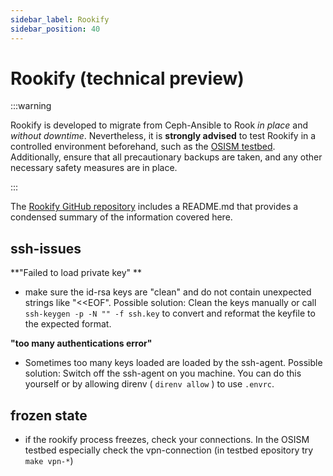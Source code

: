 ```yaml
---
sidebar_label: Rookify
sidebar_position: 40
---
```


# Rookify (technical preview)

:::warning

Rookify is developed to migrate from Ceph-Ansible to Rook _in place_ and _without downtime_.
Nevertheless, it is **strongly advised** to test Rookify in a controlled environment beforehand, such as the [OSISM testbed](https://github.com/osism/testbed). Additionally, ensure that all precautionary backups are taken, and any other necessary safety measures are in place.

:::

The [Rookify GitHub repository](https://github.com/SovereignCloudStack/rookify) includes a README.md that provides a condensed summary of the information covered here.

## ssh-issues 


**"Failed to load private key" **


- make sure the id-rsa keys are "clean" and do not contain unexpected strings like "\<\<EOF". Possible solution: Clean the keys manually or call `ssh-keygen -p -N "" -f ssh.key` to convert and reformat the keyfile to the expected format.


**"too many authentications error"**

- Sometimes too many keys loaded are loaded by the ssh-agent. Possible solution: Switch off the ssh-agent on you machine. You can do this yourself or by allowing direnv ( `direnv allow` ) to use `.envrc`. 

## frozen state

- if the rookify process freezes, check your connections. In the OSISM testbed especially check the vpn-connection (in testbed epository try `make vpn-*`)